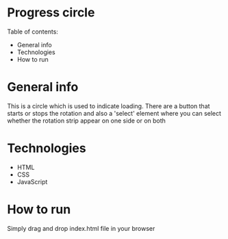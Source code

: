 # Progress circle

Table of contents: 
* General info
* Technologies
* How to run

# General info
This is a circle which is used to indicate loading. There are a button that starts or stops the rotation and also a 'select' element where you can select 
whether the rotation strip appear on one side or on both

# Technologies
* HTML
* CSS
* JavaScript

# How to run
Simply drag and drop index.html file in your browser
